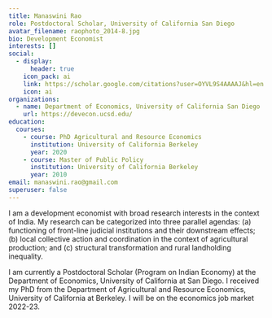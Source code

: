 ```yaml
---
title: Manaswini Rao
role: Postdoctoral Scholar, University of California San Diego
avatar_filename: raophoto_2014-8.jpg
bio: Development Economist
interests: []
social:
  - display:
      header: true
    icon_pack: ai
    link: https://scholar.google.com/citations?user=OYVL9S4AAAAJ&hl=en
    icon: ai
organizations:
  - name: Department of Economics, University of California San Diego
    url: https://devecon.ucsd.edu/
education:
  courses:
    - course: PhD Agricultural and Resource Economics
      institution: University of California Berkeley
      year: 2020
    - course: Master of Public Policy
      institution: University of California Berkeley
      year: 2010
email: manaswini.rao@gmail.com
superuser: false
---
```

I am a development economist with broad research interests in the context of India. My research can be categorized into three parallel agendas:  (a) functioning of front-line judicial institutions and their downstream effects; (b) local collective action and coordination in the context of agricultural production; and (c) structural transformation and rural landholding inequality.

I am currently a Postdoctoral Scholar (Program on Indian Economy) at the Department of Economics, University of California at San Diego. I received my PhD from the Department of Agricultural and Resource Economics, University of California at Berkeley. I will be on the economics job market 2022-23.